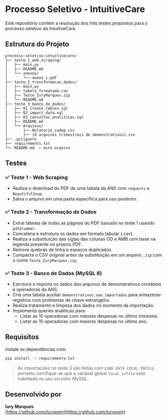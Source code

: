 
# Processo Seletivo - IntuitiveCare

Este repositório contém a resolução dos três testes propostos para o processo seletivo da IntuitiveCare.

## Estrutura do Projeto

```
processo-seletivo-intuitivecare/
├── teste_1_web_scraping/
│   ├── main.py
│   ├── README.md
│   └── anexos/
│       └── anexo_i.pdf
├── teste_2_transformacao_dados/
│   ├── main.py
│   ├── tabela_formatada.csv
│   ├── Teste_IuryMarques.zip
│   └── README.md
├── teste_3_banco_de_dados/
│   ├── 01_create_tables.sql
│   ├── 02_import_data.sql
│   ├── 03_consultas_analiticas.sql
│   ├── README.md
│   └── Arquivos/
│       ├── Relatorio_cadop.csv
│       ├── [8 arquivos trimestrais de demonstrativos].csv
├── .gitignore
├── requirements.txt
└── README.md  ← este arquivo
```

## Testes

### ✅ Teste 1 - Web Scraping
- Realiza o download do PDF de uma tabela da ANS com `requests` e `BeautifulSoup`.
- Salva o arquivo em uma pasta específica para uso posterior.

### ✅ Teste 2 - Transformação de Dados
- Extrai tabelas de todas as páginas do PDF baixado no teste 1 usando `pdfplumber`.
- Concatena e estrutura os dados em formato tabular (.csv).
- Realiza a substituição das siglas das colunas OD e AMB com base na legenda presente no próprio PDF.
- Remove quebras de linha e espaços duplicados.
- Compacta o CSV original antes da substituição em um arquivo `.zip` com o nome `Teste_IuryMarques.zip`.

### ✅ Teste 3 - Banco de Dados (MySQL 8)
- Estrutura e importa os dados dos arquivos de demonstrativos contábeis e operadoras da ANS.
- Cria uma tabela auxiliar `demonstrativos_nao_importados` para armazenar registros com problemas de chave estrangeira.
- Realiza tratamento e limpeza dos dados no momento da importação.
- Implementa queries analíticas para:
  - Listar as 10 operadoras com maiores despesas no último trimestre.
  - Listar as 10 operadoras com maiores despesas no último ano.

## Requisitos

Instale as dependências com:

```bash
pip install -r requirements.txt
```

> As importações no teste 3 são feitas com `LOAD DATA LOCAL INFILE`, portanto certifique-se que a variável global `local_infile` está habilitada no seu servidor MySQL.

## Desenvolvido por

**Iury Marques**  
[https://github.com/Iurypgm](https://github.com/Iurypgm)
